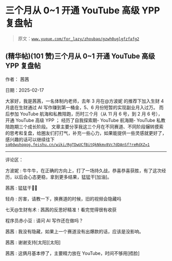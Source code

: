 # 三个月从 0~1 开通 YouTube 高级 YPP 复盘帖

> 原文：[`www.yuque.com/for_lazy/zhoubao/gzwh0uglgfzfafg2`](https://www.yuque.com/for_lazy/zhoubao/gzwh0uglgfzfafg2)

## (精华帖)(101 赞)三个月从 0~1 开通 YouTube 高级 YPP 复盘帖

作者： 茜茜

日期：2025-02-17

大家好，我是茜茜，一名体制内老师，去年 3 月在@方波妮 的推荐下加入生财 4 月底在生财通过 AI 写作赚到第一桶金，5、6 月份短暂的实现副业月入过万。
而后参加 YouTube 航海和私教陪跑，历时三个月（从 11 月 6 号，到 2 月 6 号），开通 YouTube 高级 YPP ； 经历了自我探索期-
YouTube 航海期- YouTube 私教陪跑期三个成长阶段。
文章主要分享我这三个月在不同赛道、不同阶段辗转摸索的思考和复盘，给圈友们打打气，补充一些心力，如果能提供一些灵感就更好了，感兴趣的话可以继续往下 [`sq0dwuhqqog.feishu.cn/wiki/RgTDwUCfBitQkNkmv8Vc7dDAnSf?reRdXZ=1`](https://sq0dwuhqqog.feishu.cn/wiki/RgTDwUCfBitQkNkmv8Vc7dDAnSf?reRdXZ=1)

* * *

评论区：

方波妮 : 牛牛牛，在正确的方向上，打了一场持久战，恭喜恭喜获胜，有了这次经历，以后会心态更稳，拿到更多结果，猛猛干[加油]。

茜茜 : 猛猛干💪💪

轻舟 : 厉害，请教一下，换赛道的时候，旧的视频会隐藏吗

七天@生财有术 : 茜茜的反思好精准！看完觉得很有收获

程序员赤小豆 : 请问 AI 写作还在做吗？

茜茜 : 我没有隐藏，如果上一个赛道没有出爆款的话，应该是没影响。

茜茜 : 谢谢支持[太阳][太阳]

茜茜 : 这俩月基本停了，主要精力放在 YouTube，时间不够用[捂脸]